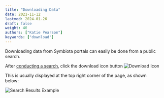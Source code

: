 ```yaml
---
title: "Downloading Data"
date: 2021-11-12
lastmod: 2024-01-26
draft: false
weight: 40
authors: ["Katie Pearson"]
keywords: ["download"]
---
```


Downloading data from Symbiota portals can easily be done from a public search.

After [conducting a search](/docs/User_Guide/searching_records), click the download icon button ![Download Icon](/img/dl2.PNG)

This is usually displayed at the top right corner of the page, as shown below:

![Search Results Example](/img/search3.PNG)
